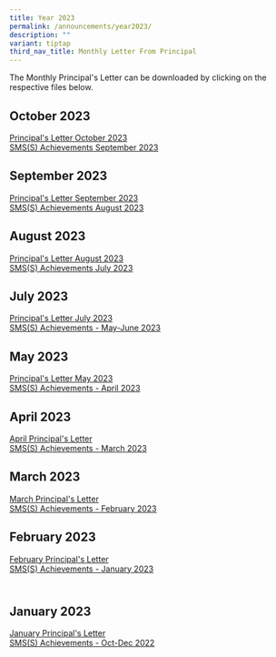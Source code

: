 ```yaml
---
title: Year 2023
permalink: /announcements/year2023/
description: ""
variant: tiptap
third_nav_title: Monthly Letter From Principal
---
```

<p>The Monthly Principal's Letter can be downloaded by clicking on the respective
files below.</p>
<h2>October 2023</h2>
<p><a href="/files/oct%202023%20p%20letter_final.pdf" rel="noopener noreferrer nofollow" target="_blank">Principal's Letter October 2023</a>
<br><a href="/files/sms(s)%20achievements%20-%20sept%202023.pdf" rel="noopener noreferrer nofollow" target="_blank">SMS(S) Achievements September 2023</a>
</p>
<h2>September 2023</h2>
<p><a href="/files/september%202023%20principal%20letter.pdf" rel="noopener noreferrer nofollow" target="_blank">Principal's Letter September 2023</a>
<br><a href="/files/sms(s)%20achievements%20-%20aug%202023.pdf" rel="noopener noreferrer nofollow" target="_blank">SMS(S) Achievements August 2023</a>
</p>
<h2>August 2023</h2>
<p><a href="/files/principal's%20letter_august_final.pdf" rel="noopener noreferrer nofollow" target="_blank">Principal's Letter August 2023</a>
<br><a href="/files/sms(s)%20achievements%20-%20july%202023.pdf" rel="noopener noreferrer nofollow" target="_blank">SMS(S) Achievements July 2023</a>
</p>
<h2>July 2023</h2>
<p><a href="/files/principal's%20letter_july.pdf" rel="noopener noreferrer nofollow" target="_blank">Principal's Letter July 2023</a>
<br><a href="/files/sms(s)%20achievements%20-%20may-june%202023.pdf" rel="noopener noreferrer nofollow" target="_blank">SMS(S) Achievements - May-June 2023</a>
</p>
<h2>May 2023</h2>
<p><a href="/files/principal's%20letter%20may%202023_final.pdf" rel="noopener noreferrer nofollow" target="_blank">Principal's Letter May 2023</a>
<br><a href="/files/sms(s)%20achievements%20-%20april%202023.pdf" rel="noopener noreferrer nofollow" target="_blank">SMS(S) Achievements - April 2023</a>
</p>
<h2>April 2023</h2>
<p><a href="/files/principal's%20letter%20april%202023.pdf" rel="noopener noreferrer nofollow" target="_blank">April Principal's Letter</a>
<br><a href="/files/sms(s)%20achievements%20-%20march%202023.pdf" rel="noopener noreferrer nofollow" target="_blank">SMS(S) Achievements - March 2023</a>
</p>
<h2>March 2023</h2>
<p><a href="/files/March%20Principal's%20Letter.pdf" rel="noopener noreferrer nofollow" target="_blank">March Principal's Letter</a>
<br><a href="/files/SMS(S)%20Achievements%20-%20February%202023.pdf" rel="noopener noreferrer nofollow" target="_blank">SMS(S) Achievements - February 2023</a>
</p>
<p></p>
<h2>February 2023</h2>
<p><a href="/files/Principal_s_Letter_Feb_2023.pdf" rel="noopener noreferrer nofollow" target="_blank">February Principal's Letter</a>
<br><a href="/files/SMSS_Achievements___Jan_2023.pdf" rel="noopener noreferrer nofollow" target="_blank">SMS(S) Achievements - January 2023</a>
</p>
<h2><br>January 2023</h2>
<p><a href="/files/Principals_Letter_Jan_2023.pdf" rel="noopener noreferrer nofollow" target="_blank">January Principal's Letter</a>
<br><a href="/files/SMSS_Achievements___Oct___Dec_2022.pdf" rel="noopener noreferrer nofollow" target="_blank">SMS(S) Achievements - Oct-Dec 2022</a>
</p>
<p></p>